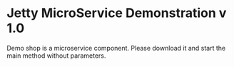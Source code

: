 Jetty MicroService Demonstration v 1.0
============================

Demo shop is a  microservice component.
Please download it and start the main method without parameters.